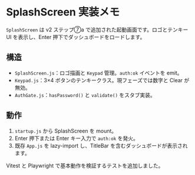 # SplashScreen 実装メモ

`SplashScreen` は v2 ステップ⑦a で追加された起動画面です。ロゴとテンキー UI を表示し、Enter 押下でダッシュボードをロードします。

## 構造
- `SplashScreen.js`：ロゴ描画と `Keypad` 管理。`auth:ok` イベントを emit。
- `Keypad.js`：3×4 ボタンのテンキークラス。現フェーズでは数字と Clear が無効。
- `AuthGate.js`：`hasPassword()` と `validate()` をスタブ実装。

## 動作
1. `startup.js` から SplashScreen を mount。
2. Enter 押下または Enter キー入力で `auth:ok` を発火。
3. 既存 `App.js` を lazy-import し、TitleBar を含むダッシュボードが表示されます。

Vitest と Playwright で基本動作を検証するテストを追加しました。

